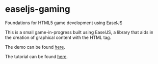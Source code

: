 # easeljs-gaming
Foundations for HTML5 game development using EaselJS

This is a small game-in-progress built using EaselJS, a library that aids in the creation of graphical
content with the HTML <canvas> tag. 

The demo can be found [here](http://camirmas.github.io/easeljs-gaming/).

The tutorial can be found [here](http://camirmas.github.io/2015/01/19/First-Steps-with-EaselJS/).
